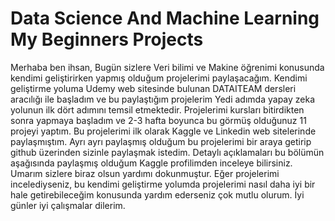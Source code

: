 # Data Science And Machine Learning My Beginners Projects

Merhaba ben ihsan,
Bugün sizlere Veri bilimi ve Makine öğrenimi konusunda kendimi geliştirirken yapmış olduğum projelerimi paylaşacağım. Kendimi geliştirme yoluma Udemy web sitesinde bulunan
DATAITEAM dersleri aracılığı ile başladım ve bu paylaştığım projelerim Yedi adımda yapay zeka yolunun ilk dört adımını temsil etmektedir. Projelerimi kursları bitirdikten
sonra yapmaya başladım ve 2-3 hafta boyunca bu görmüş olduğunuz 11 projeyi yaptım. Bu projelerimi ilk olarak Kaggle ve Linkedin web sitelerinde paylaşmıştım. Ayrı ayrı 
paylaşmış olduğum bu projelerimi bir araya getirip github üzerinden sizinle paylaşmak istedim. Detaylı açıklamaları bu bölümün aşağısında paylaşmış olduğum Kaggle profilimden
inceleye bilirsiniz. Umarım sizlere biraz olsun yardımı dokunmuştur. Eğer projelerimi incelediyseniz, bu kendimi geliştirme yolumda projelerimi nasıl daha iyi bir hale
getirebileceğim konusunda yardım ederseniz çok mutlu olurum. İyi günler iyi çalışmalar dilerim.




